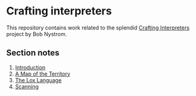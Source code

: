 # Crafting interpreters

This repository contains work related to the splendid
[Crafting Interpreters](https://craftinginterpreters.com/) project by Bob
Nystrom.

## Section notes

1. [Introduction](docs/1_introduction.md)
2. [A Map of the Territory](docs/2_a_map_of_the_territory.md)
3. [The Lox Language](docs/3_the_lox_language.md)
4. [Scanning](docs/3_scanning.md)
